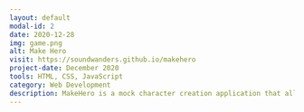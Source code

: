 ```yaml
---
layout: default
modal-id: 2
date: 2020-12-28
img: game.png
alt: Make Hero
visit: https://soundwanders.github.io/makehero
project-date: December 2020
tools: HTML, CSS, JavaScript
category: Web Development
description: MakeHero is a mock character creation application that allows the user to select one of 3 heroes (Gladiator, Ninja, Samurai) and set their attributes. I created the characters and designed the background of the page to gain a better understanding of proper dimensions when designing for the web, how different image resolutions affects image quality and rendering speed, and how images react when browser is resized or viewed on different devices. Far from perfect but a highly enjoyable learning experience.
---
```

